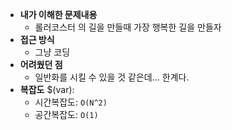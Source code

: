 - **내가 이해한 문제내용**
  - 롤러코스터 의 길을 만들때 가장 행복한 길을 만들자
- **접근 방식**
  - 그냥 코딩
- **어려웠던 점**
  - 일반화를 시킬 수 있을 것 같은데... 한계다.
- **복잡도**
  $(var):
  - 시간복잡도: `O(N^2)`
  - 공간복잡도: `O(1)`
